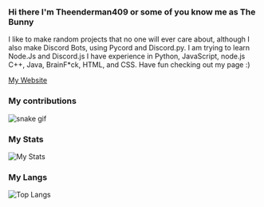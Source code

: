 ### Hi there I'm Theenderman409 or some of you know me as The Bunny
I like to make random projects that no one will ever care about, although I also make Discord Bots, using Pycord and Discord.py.
I am trying to learn Node.Js and Discord.js
I have experience in Python, JavaScript, node.js C++, Java, BrainF*ck, HTML, and CSS.
Have fun checking out my page :)

[My Website](https://theenderman409.github.io)



### My contributions
![snake gif](https://github.com/Theenderman409/Theenderman409/blob/output/github-contribution-grid-snake.svg)

### My Stats
![My Stats](https://github-readme-stats.vercel.app/api?username=Theenderman409&theme=dark)
### My Langs
![Top Langs](https://github-readme-stats.vercel.app/api/top-langs/?username=Theenderman409&theme=dark&hide=cmake,makefile)
